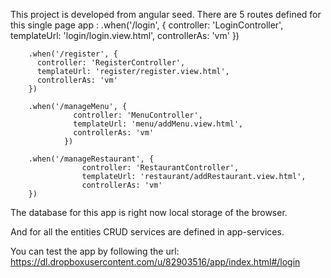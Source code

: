 This project is developed from angular seed.
There are 5 routes defined for this single page app :
.when('/login', {
          controller: 'LoginController',
          templateUrl: 'login/login.view.html',
          controllerAs: 'vm'
        })

        .when('/register', {
          controller: 'RegisterController',
          templateUrl: 'register/register.view.html',
          controllerAs: 'vm'
        })

        .when('/manageMenu', {
                  controller: 'MenuController',
                  templateUrl: 'menu/addMenu.view.html',
                  controllerAs: 'vm'
                })

        .when('/manageRestaurant', {
                    controller: 'RestaurantController',
                    templateUrl: 'restaurant/addRestaurant.view.html',
                    controllerAs: 'vm'
        })


The database for this app is right now local storage of the browser.

And for all the entities CRUD services are defined in app-services.

You can test the app by following the url: https://dl.dropboxusercontent.com/u/82903516/app/index.html#/login
